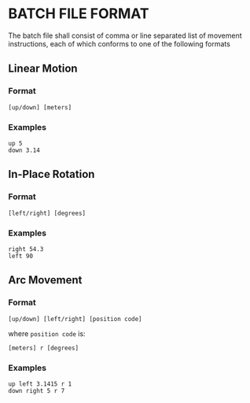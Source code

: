 # BATCH FILE FORMAT
The batch file shall consist of comma or line separated list of movement instructions, each of which conforms to one of the following formats
## Linear Motion
### Format
```
[up/down] [meters]
```
### Examples
```
up 5
down 3.14
```


## In-Place Rotation
### Format
```
[left/right] [degrees]
```

### Examples
```
right 54.3
left 90
```

## Arc Movement
### Format
```
[up/down] [left/right] [position code]
```

where `position code` is:
```
[meters] r [degrees]
```

### Examples
```
up left 3.1415 r 1
down right 5 r 7
```